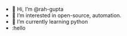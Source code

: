 - 👋 Hi, I’m @rah-gupta
- 👀 I’m interested in open-source, automation.
- 🌱 I’m currently learning python
- :hello

<!---
rah-gupta/rah-gupta is a ✨ special ✨ repository because its `README.md` (this file) appears on your GitHub profile.
You can click the Preview link to take a look at your changes.
--->
